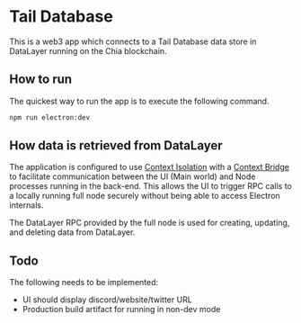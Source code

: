 # Tail Database

This is a web3 app which connects to a Tail Database data store in DataLayer running on the Chia blockchain.

## How to run

The quickest way to run the app is to execute the following command.

```bash
npm run electron:dev
```

## How data is retrieved from DataLayer

The application is configured to use [Context Isolation](https://www.electronjs.org/docs/latest/tutorial/context-isolation) with a [Context Bridge](https://www.electronjs.org/docs/latest/api/context-bridge) to facilitate communication between the UI (Main world) and Node processes running in the back-end. This allows the UI to trigger RPC calls to a locally running full node securely without being able to access Electron internals.

The DataLayer RPC provided by the full node is used for creating, updating, and deleting data from DataLayer.

## Todo

The following needs to be implemented:

* UI should display discord/website/twitter URL
* Production build artifact for running in non-dev mode

